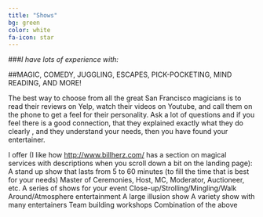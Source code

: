 ```yaml
---
title: "Shows"
bg: green
color: white
fa-icon: star
---
```


###*I have lots of experience with:*

##MAGIC, COMEDY, JUGGLING, ESCAPES, PICK-POCKETING, MIND READING, AND MORE!

The best way to choose from all the great San Francisco magicians is to read
their reviews on Yelp, watch their videos on Youtube, and call them on the
phone to get a feel for their personality. Ask a lot of questions and if you
feel there is a good connection, that they explained exactly what they do
clearly , and they understand your needs, then you have found your
entertainer.

I offer (I like how http://www.billherz.com/ has a section on magical
services with descriptions when you scroll down a bit on the landing page):
A stand up show that lasts from 5 to 60 minutes (to fill the time that is
best for your needs)
Master of Ceremonies, Host, MC, Moderator, Auctioneer, etc.
A series of shows for your event
Close-up/Strolling/Mingling/Walk Around/Atmosphere entertainment
A large illusion show
A variety show with many entertainers
Team building workshops
Combination of the above
